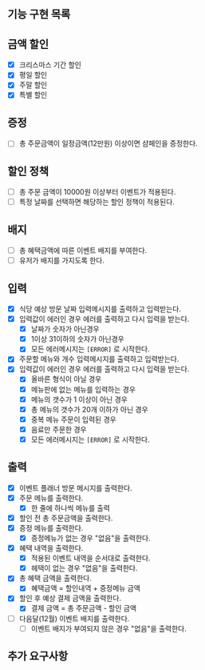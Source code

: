 ## 기능 구현 목록

## 금액 할인
- [X] 크리스마스 기간 할인
- [X] 평일 할인
- [X] 주말 할인
- [X] 특별 할인

## 증정 
- [ ] 총 주문금액이 일정금액(12만원) 이상이면 샴페인을 증정한다.

## 할인 정책
- [ ] 총 주문 금액이 10000원 이상부터 이벤트가 적용된다.
- [ ] 특정 날짜를 선택하면 해당하는 할인 정책이 적용된다.

## 배지
- [ ] 총 혜택금액에 따른 이벤트 배지를 부여한다.
- [ ] 유저가 배지를 가지도록 한다.

## 입력
- [X] 식당 예상 방문 날짜 입력메시지를 출력하고 입력받는다.
- [X] 입력값이 에러인 경우 에러를 출력하고 다시 입력을 받는다.
  - [X] 날짜가 숫자가 아닌경우
  - [X] 1이상 31이하의 숫자가 아닌경우
  - [X] 모든 에러메시지는 <code>[ERROR]</code> 로 시작한다.
- [X] 주문할 메뉴와 개수 입력메시지를 출력하고 입력받는다.
- [X] 입력값이 에러인 경우 에러를 출력하고 다시 입력을 받는다.
  - [X] 올바른 형식이 아닐 경우
  - [X] 메뉴판에 없는 메뉴를 입력하는 경우
  - [X] 메뉴의 갯수가 1 이상이 아닌 경우
  - [X] 총 메뉴의 갯수가 20개 이하가 아닌 경우
  - [X] 중복 메뉴 주문이 입력된 경우
  - [X] 음료만 주문한 경우
  - [X] 모든 에러메시지는 <code>[ERROR]</code> 로 시작한다.

## 출력
- [X] 이벤트 플래너 방문 메시지를 출력한다.
- [X] 주문 메뉴를 출력한다.
  - [X] 한 줄에 하나씩 메뉴를 출력
- [X] 할인 전 총 주문금액을 출력한다.
- [X] 증정 메뉴를 출력한다.
  - [X] 증정메뉴가 없는 경우 "없음"을 출력한다.
- [X] 혜택 내역을 출력한다.
  - [X] 적용된 이벤트 내역을 순서대로 출력한다.
  - [X] 헤택이 없는 경우 "없음"을 출력한다.
- [X] 총 혜택 금액을 출력한다.
  - [X] 혜택금액 = 할인내역 + 증정메뉴 금액 
- [X] 할인 후 예상 결제 금액을 출력한다.
  - [X] 결제 금액 = 총 주문금액 - 할인 금액 
- [ ] 다음달(12월) 이벤트 배지를 출력한다. 
  - [ ] 이벤트 배지가 부여되지 않은 경우 "없음"을 출력한다.

## 추가 요구사항

